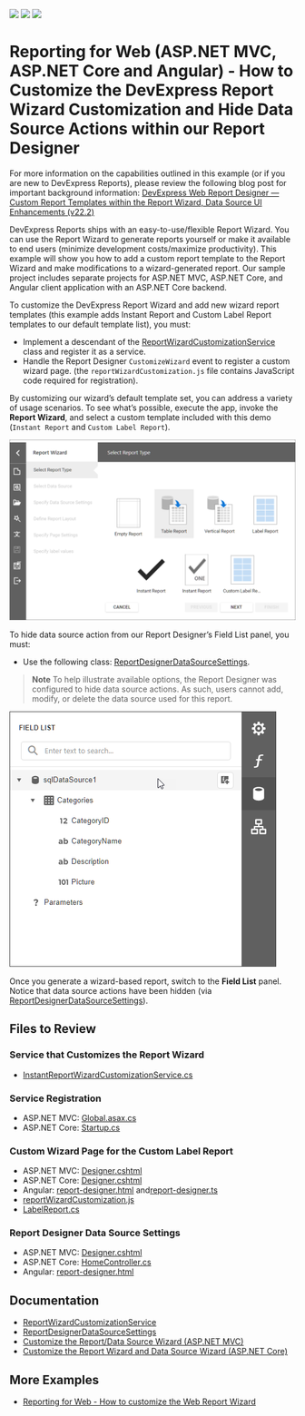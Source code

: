 <!-- default badges list -->
![](https://img.shields.io/endpoint?url=https://codecentral.devexpress.com/api/v1/VersionRange/602963716/23.2.3%2B)
[![](https://img.shields.io/badge/Open_in_DevExpress_Support_Center-FF7200?style=flat-square&logo=DevExpress&logoColor=white)](https://supportcenter.devexpress.com/ticket/details/T1148046)
[![](https://img.shields.io/badge/📖_How_to_use_DevExpress_Examples-e9f6fc?style=flat-square)](https://docs.devexpress.com/GeneralInformation/403183)
<!-- default badges end -->
# Reporting for Web (ASP.NET MVC, ASP.NET Core and Angular) - How to Customize the DevExpress Report Wizard Customization and Hide Data Source Actions within our Report Designer

For more information on the capabilities outlined in this example (or if you are new to DevExpress Reports), please review the following blog post for important background information: [DevExpress Web Report Designer — Custom Report Templates within the Report Wizard, Data Source UI Enhancements (v22.2)](https://community.devexpress.com/blogs/reporting/archive/2023/03/02/devexpress-web-report-designer-enhancements-in-v22-2.aspx)

DevExpress Reports ships with an easy-to-use/flexible Report Wizard.  You can use the Report Wizard to generate reports yourself or make it available to end users (minimize development costs/maximize productivity). This example will show you how to add a custom report template to the Report Wizard and make modifications to a wizard-generated report. Our sample project includes separate projects for ASP.NET MVC, ASP.NET Core, and Angular client application with an ASP.NET Core backend.

To customize the DevExpress Report Wizard and add new wizard report templates (this example adds Instant Report and Custom Label Report templates to our default template list), you must:
 
- Implement a descendant of the [ReportWizardCustomizationService](https://docs.devexpress.com/XtraReports/DevExpress.XtraReports.Web.ReportDesigner.Services.ReportWizardCustomizationService) class and register it as a service.
- Handle the Report Designer `CustomizeWizard` event to register a custom wizard page. (the `reportWizardCustomization.js` file contains JavaScript code required for registration).

By customizing our wizard’s default template set, you can address a variety of usage scenarios. To see what’s possible, execute the app, invoke the **Report Wizard**, and select a custom template included with this demo (`Instant Report` and `Custom Label Report`).

![Report Wizard with Custom Template](Images/template.png)

To hide data source action from our Report Designer’s Field List panel, you must:

- Use the following class: [ReportDesignerDataSourceSettings](https://docs.devexpress.com/XtraReports/DevExpress.XtraReports.Web.ReportDesigner.ReportDesignerDataSourceSettings).

> **Note**
> To help illustrate available options, the Report Designer was configured to hide data source actions. As such, users cannot add, modify, or delete the data source used for this report.

![Report Designer Field List with Hidden Actions](Images/field-list-actions.png)

Once you generate a wizard-based report, switch to the **Field List** panel. Notice that data source actions have been hidden (via [ReportDesignerDataSourceSettings](https://docs.devexpress.com/XtraReports/DevExpress.XtraReports.Web.ReportDesigner.ReportDesignerDataSourceSettings)).


## Files to Review

### Service that Customizes the Report Wizard

- [InstantReportWizardCustomizationService.cs](Mvc/ReportWizardCustomizationServiceMvcExample/Services/InstantReportWizardCustomizationService.cs)

### Service Registration

- ASP.NET MVC: [Global.asax.cs](Mvc/ReportWizardCustomizationServiceMvcExample/Global.asax.cs)
- ASP.NET Core: [Startup.cs](AspNetCore/RWCSAspNetCoreExample/Startup.cs)

### Custom Wizard Page for the Custom Label Report

- ASP.NET MVC: [Designer.cshtml](Mvc/ReportWizardCustomizationServiceMvcExample/Views/Home/Designer.cshtml)
- ASP.NET Core: [Designer.cshtml](AspNetCore/RWCSAspNetCoreExample/Views/Home/Designer.cshtml)
- Angular: [report-designer.html](Angular/RWCSAngularExample/ClientApp/src/app/reportdesigner/report-designer.html) and[report-designer.ts](Angular/RWCSAngularExample/ClientApp/src/app/reportdesigner/report-designer.ts)
- [reportWizardCustomization.js](Mvc/ReportWizardCustomizationServiceMvcExample/Scripts/reportWizardCustomization.js)
- [LabelReport.cs](Mvc/ReportWizardCustomizationServiceMvcExample/PredefinedReports/LabelReport.cs)

### Report Designer Data Source Settings

- ASP.NET MVC: [Designer.cshtml](Mvc/ReportWizardCustomizationServiceMvcExample/Views/Home/Designer.cshtml)
- ASP.NET Core: [HomeController.cs](AspNetCore/RWCSAspNetCoreExample/Controllers/HomeController.cs)
- Angular: [report-designer.html](Angular/RWCSAngularExample/ClientApp/src/app/reportdesigner/report-designer.html)

## Documentation

- [ReportWizardCustomizationService](https://docs.devexpress.com/XtraReports/DevExpress.XtraReports.Web.ReportDesigner.Services.ReportWizardCustomizationService)
- [ReportDesignerDataSourceSettings](https://docs.devexpress.com/XtraReports/DevExpress.XtraReports.Web.ReportDesigner.ReportDesignerDataSourceSettings)
- [Customize the Report/Data Source Wizard (ASP.NET MVC)](https://docs.devexpress.com/XtraReports/401087/web-reporting/asp-net-mvc-reporting/end-user-report-designer-in-asp-net-mvc-applications/customization/customize-the-report-data-source-wizard)
- [Customize the Report Wizard and Data Source Wizard (ASP.NET Core)](https://docs.devexpress.com/XtraReports/401088/web-reporting/asp-net-core-reporting/end-user-report-designer-in-asp-net-applications/customize-the-report-designer/customize-the-report-wizard-and-data-source-wizard)

## More Examples

- [Reporting for Web - How to customize the Web Report Wizard](https://github.com/DevExpress-Examples/Reporting-Customize-Web-Report-Wizard)
